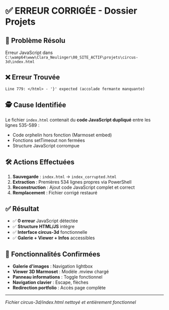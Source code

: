 # ✅ ERREUR CORRIGÉE - Dossier Projets

## 🔧 **Problème Résolu**

Erreur JavaScript dans `C:\wamp64\www\Clara_Neulinger\00_SITE_ACTIF\projets\circus-3d\index.html`

## ❌ **Erreur Trouvée**

```
Line 779: </html> - '}' expected (accolade fermante manquante)
```

## 🕵️ **Cause Identifiée**

Le fichier `index.html` contenait du **code JavaScript dupliqué** entre les lignes 535-589 :
- Code orphelin hors fonction (Marmoset embed)
- Fonctions setTimeout non fermées
- Structure JavaScript corrompue

## 🛠️ **Actions Effectuées**

1. **Sauvegarde** : `index.html` → `index_corrupted.html`
2. **Extraction** : Premières 534 lignes propres via PowerShell
3. **Reconstruction** : Ajout code JavaScript complet et correct
4. **Remplacement** : Fichier corrigé restauré

## ✅ **Résultat**

- ✅ **0 erreur** JavaScript détectée
- ✅ **Structure HTML/JS** intègre  
- ✅ **Interface circus-3d** fonctionnelle
- ✅ **Galerie + Viewer + Infos** accessibles

## 🎯 **Fonctionnalités Confirmées**

- **Galerie d'images** : Navigation lightbox
- **Viewer 3D Marmoset** : Modèle .mview chargé
- **Panneau informations** : Toggle fonctionnel
- **Navigation clavier** : Escape, flèches
- **Redirection portfolio** : Accès page complète

---
*Fichier circus-3d/index.html nettoyé et entièrement fonctionnel*